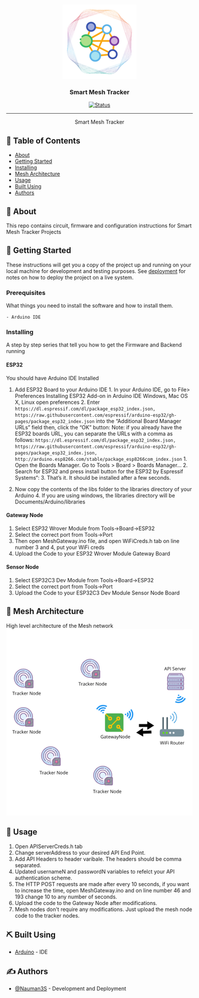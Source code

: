 <p align="center">
  <a href="" rel="noopener">
 <img width=200px height=200px src="Circuit/MeshTracker.png" alt="Project logo"></a>
</p>

<h3 align="center">Smart Mesh Tracker</h3>

<div align="center">

[![Status](https://img.shields.io/badge/status-active-success.svg)]()


</div>

---


<p align="center"> Smart Mesh Tracker
    <br> 
</p>

## 📝 Table of Contents

- [About](#about)
- [Getting Started](#getting_started)
- [Installing](#installing)
- [Mesh Architecture](#circuit)
- [Usage](#usage)
- [Built Using](#built_using)
- [Authors](#authors)


## 🧐 About <a name = "about"></a>

This repo contains circuit, firmware and configuration instructions for Smart Mesh Tracker Projects

## 🏁 Getting Started <a name = "getting_started"></a>

These instructions will get you a copy of the project up and running on your local machine for development and testing purposes. See [deployment](#deployment) for notes on how to deploy the project on a live system.

### Prerequisites

What things you need to install the software and how to install them.

```
- Arduino IDE
```

### Installing <a name = "installing"></a>

A step by step series that tell you how to get the Firmware and Backend running

#### ESP32

You should have Arduino IDE Installed

  1.  Add ESP32 Board to your Arduino IDE
    1. In your Arduino IDE, go to File> Preferences
        Installing ESP32 Add-on in Arduino IDE Windows, Mac OS X, Linux open preferences
    2. Enter ```https://dl.espressif.com/dl/package_esp32_index.json,
                https://raw.githubusercontent.com/espressif/arduino-esp32/gh-pages/package_esp32_index.json``` 
        into the “Additional Board Manager URLs” field then, click the “OK” button:
    Note: if you already have the ESP32 boards URL, you can separate the URLs with a comma as follows:
    ```https://dl.espressif.com/dl/package_esp32_index.json,
       https://raw.githubusercontent.com/espressif/arduino-esp32/gh-pages/package_esp32_index.json,
      http://arduino.esp8266.com/stable/package_esp8266com_index.json```
    1. Open the Boards Manager. Go to Tools > Board > Boards Manager…
    2. Search for ESP32 and press install button for the ESP32 by Espressif Systems“:
    3. That’s it. It should be installed after a few seconds.

  2.  Now copy the contents of the libs folder to the libraries directory of your Arduino
    4. If you are using windows, the libraries directory will be Documents/Arduino/libraries

#### Gateway Node
  1.  Select ESP32 Wrover Module from Tools->Board->ESP32
  2.  Select the correct port from Tools->Port
  3.  Then open MeshGateway.ino file, and open WiFiCreds.h tab on line number 3 and 4, put your WiFi creds
  4.  Upload the Code to your ESP32 Wrover Module Gateway Board



#### Sensor Node
  1.  Select ESP32C3 Dev Module from Tools->Board->ESP32
  2.  Select the correct port from Tools->Port
  3.  Upload the Code to your ESP32C3 Dev Module Sensor Node Board


 

## 🔧 Mesh Architecture <a name = "circuit"></a>

High level architecture of the Mesh network
![Circuit](Circuit/des.png)


## 🎈 Usage <a name="usage"></a>

1.  Open APIServerCreds.h tab
2.  Change serverAddress to your desired API End Point.
3.  Add API Headers to header varibale. The headers should be comma separated.
4.  Updated usernameN and passwordN variables to refelct your API authentication scheme.
5.  The HTTP POST requests are made after every 10 seconds, if you want to increase the time, open MeshGateway.ino and on   line number 46 and 193 change 10 to any number of seconds.
6.  Upload the code to the Gateway Node after modifications.
7.  Mesh nodes don't require any modifications. Just upload the mesh node code to the tracker nodes.

## ⛏️ Built Using <a name = "built_using"></a>

- [Arduino](https://www.arduino.cc/) - IDE


## ✍️ Authors <a name = "authors"></a>

- [@Nauman3S](https://github.com/Nauman3S) - Development and Deployment

